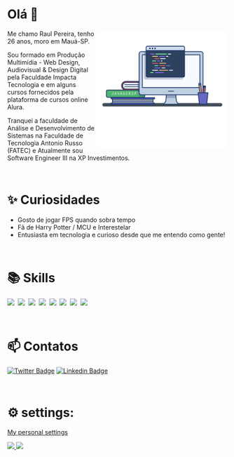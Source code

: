 # Olá 👋

<img align="right" src="https://raw.githubusercontent.com/leovargasdev/leovargasdev/master/.github/image.png" width="300"/>

Me chamo Raul Pereira, tenho 26 anos, moro em Mauá-SP.

Sou formado em Produção Multimídia - Web Design, Audiovisual & Design Digital pela Faculdade Impacta Tecnologia e em alguns cursos fornecidos pela plataforma de cursos online Alura.

Tranquei a faculdade de Análise e Desenvolvimento de Sistemas na Faculdade de Tecnologia Antonio Russo (FATEC) e Atualmente sou Software Engineer III na XP Investimentos.

&nbsp;

# ✨ Curiosidades

- Gosto de jogar FPS quando sobra tempo
- Fã de Harry Potter / MCU e Interestelar
- Entusiasta em tecnologia e curioso desde que me entendo como gente!

&nbsp;

# 📚 Skills

<img src="https://xesque.rocketseat.dev/platform/tech/html5.svg" height="35px" />&nbsp;
<img src="https://xesque.rocketseat.dev/platform/tech/css3.svg" height="35px" />&nbsp;
<img src="https://xesque.rocketseat.dev/platform/tech/javascript.svg" height="35px"/>&nbsp;
<img src="https://xesque.rocketseat.dev/platform/tech/typescript.svg" height="35px"/>&nbsp;
<img src="https://xesque.rocketseat.dev/platform/tech/react-native.svg" height="35px"/>&nbsp;
<img src="https://xesque.rocketseat.dev/platform/tech/reactjs.svg" height="35px" />&nbsp;
<img src="https://xesque.rocketseat.dev/platform/tech/nextjs.svg" height="35px" />&nbsp;
<img src="https://xesque.rocketseat.dev/platform/tech/node.svg" height="35px" />&nbsp;

&nbsp;

# 📫 Contatos

[![Twitter Badge](https://img.shields.io/badge/@raulpesilva-2D425E?style=flat&labelColor=2D425E&logo=twitter&logoColor=white&link=https://twitter.com/raulpesilva)](https://twitter.com/raulpesilva)
[![Linkedin Badge](https://img.shields.io/badge/raulpesilva-2D425E?style=flat&labelColor=2D425E&logo=linkedin&logoColor=white&link=https://www.linkedin.com/in/raulpesilva/)](https://www.linkedin.com/in/raulpesilva/)

&nbsp;

# ⚙️ settings:

[My personal settings](Config.md)

<div>
  <a href="https://github.com/raulpesilva">
  <img height="180em" src="https://github-readme-stats.vercel.app/api?username=raulpesilva&show_icons=true&theme=dracula&include_all_commits=true&count_private=true"/>
  <img height="180em" src="https://github-readme-stats.vercel.app/api/top-langs/?username=raulpesilva&layout=compact&langs_count=7&theme=dracula"/>
</div>
  
<div hidden>
  <image hidden height="0px" style='display: hidden' src="https://estruyf-github.azurewebsites.net/api/VisitorHit?user=RaulPeSilva&repo=raulpesilva&countColorcountColor"/>
</div>
